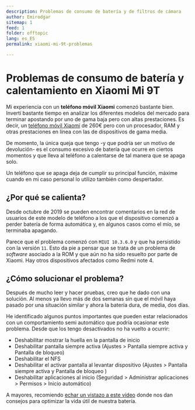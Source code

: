 ```yaml
---
description: Problemas de consumo de batería y de filtros de cámara
author: Emirodgar
sitemap: 1
feed: 1
folder: offtopic
lang: es_ES
permalink: xiaomi-mi-9t-problemas

---
```


# Problemas de consumo de batería y calentamiento en Xiaomi Mi 9T

Mi experiencia con un **teléfono móvil Xiaomi** comenzó bastante bien. Invertí bastante tiempo en analizar los diferentes modelos del mercado para terminar apostando por uno de gama baja pero con altas prestaciones. Es decir, un [teléfono móvil Xiaomi](telefono-movil) de 260€ pero con un procesador, RAM y otras prestaciones en línea con las de dispositivos de gama media.

De momento, la única queja que tengo -y que podría ser un motivo de devolución- es el consumo excesivo de batería que ocurre en ciertos momentos y que lleva al teléfono a calentarse de tal manera que se apaga solo.

Un teléfono que se apaga deja de cumplir su principal función, máxime cuando en mi caso personal lo utilizo también como despertador.

## ¿Por qué se calienta?

Desde octubre de 2019 se pueden encontrar comentarios en la red de usuarios de este modelo de teléfono a los que el dispositivo comenzó a perder batería de forma automática y, en algunos casos como el mío, se terminaba apagando.

<amp-twitter 
  width="375"
  height="472"
  layout="responsive"
  data-tweetid="1228252540929814528">
</amp-twitter>

Parece que el problema comenzó con `MIUI 10.3.6.0` y que ha persistido con la versión `11`. Esto da pie a pensar que se trata de un problema de *software* asociado a la ROM y que aún no ha sido resuelto por parte de Xiaomi. Hay otros dispositivos afectados como Redmi note 4.

## ¿Cómo solucionar el problema?

Después de mucho leer y hacer pruebas, creo que he dado con una solución. Al menos ya llevo más de dos semanas sin que el móvil haya pasado por una situación similar y ahora la batería dura, de media, dos días.

He identificado algunos puntos importantes que pueden estar relacionados con un comportamiento semi automático que podría ocasionar este problema. Desde que los tengo desactivados no ha vuelto a ocurrir:

- Deshabilitar mostrar la huella en la pantalla de inicio
- Deshabilitar pantalla siempre activa (Ajustes > Pantalla siempre activa y Pantalla de bloqueo)
- Deshabilitar el NFS
- Deshabilitar el activar pantalla al levantar dispositivo (Ajustes > Pantalla siempre activa y Pantalla de bloqueo )
- Deshabilitar aplicaciones al inicio (Seguridad > Administrar aplicaciones > Permisos > Inicio automático) 

A mayores, recomiendo [echar un vistazo a este vídeo](https://www.youtube.com/watch?v=Kjyucud0fzA&feature=emb_logo) donde nos dan consejos para optimizar la vida útil de nuestra batería.
<!--stackedit_data:
eyJoaXN0b3J5IjpbLTg3ODg5NDEzLC0xNzA1Nzk2Njk4LDM1Nj
A5NDM1XX0=
-->